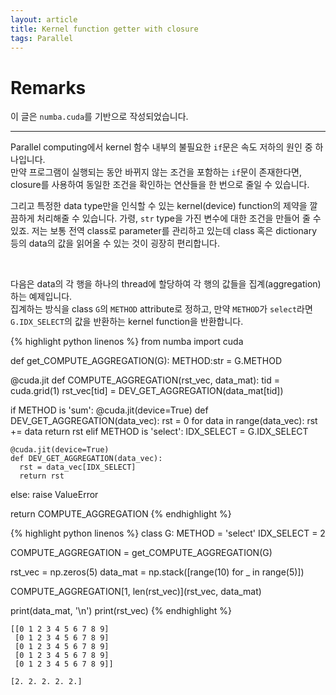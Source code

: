 ```yaml
---
layout: article
title: Kernel function getter with closure
tags: Parallel
---
```


# Remarks
이 글은 `numba.cuda`를 기반으로 작성되었습니다.

<!--more-->

--- 

Parallel computing에서 kernel 함수 내부의 불필요한 `if`문은 속도 저하의 원인 중 하나입니다.  
만약 프로그램이 실행되는 동안 바뀌지 않는 조건을 포함하는 `if`문이 존재한다면, closure를 사용하여 동일한 조건을 확인하는 연산들을 한 번으로 줄일 수 있습니다.  

그리고 특정한 data type만을 인식할 수 있는 kernel(device) function의 제약을 깔끔하게 처리해줄 수 있습니다. 가령, `str` type을 가진 변수에 대한 조건을 만들어 줄 수 있죠. 저는 보통 전역 class로 parameter를 관리하고 있는데 class 혹은 dictionary 등의 data의 값을 읽어올 수 있는 것이 굉장히 편리합니다.

<br>

다음은 data의 각 행을 하나의 thread에 할당하여 각 행의 값들을 집계(aggregation)하는 예제입니다.  
집계하는 방식을 class `G`의 `METHOD` attribute로 정하고, 만약 `METHOD`가 `select`라면 `G.IDX_SELECT`의 값을 반환하는 kernel function을 반환합니다. 


{% highlight python linenos %}
from numba import cuda


def get_COMPUTE_AGGREGATION(G):
  METHOD:str = G.METHOD
  
  @cuda.jit
  def COMPUTE_AGGREGATION(rst_vec, data_mat):
    tid = cuda.grid(1)
    rst_vec[tid] = DEV_GET_AGGREGATION(data_mat[tid])
  
  if METHOD is 'sum':
    @cuda.jit(device=True)
    def DEV_GET_AGGREGATION(data_vec):
      rst = 0
      for data in range(data_vec):
        rst += data
      return rst
  elif METHOD is 'select':
    IDX_SELECT = G.IDX_SELECT
    
    @cuda.jit(device=True)
    def DEV_GET_AGGREGATION(data_vec):
      rst = data_vec[IDX_SELECT]
      return rst
  else:
    raise ValueError
  
  return COMPUTE_AGGREGATION
{% endhighlight %}


{% highlight python linenos %}
class G:
    METHOD = 'select'
    IDX_SELECT = 2
    
COMPUTE_AGGREGATION = get_COMPUTE_AGGREGATION(G)

rst_vec  = np.zeros(5)
data_mat = np.stack([range(10) for _ in range(5)])

COMPUTE_AGGREGATION[1, len(rst_vec)](rst_vec, data_mat)

print(data_mat, '\n')
print(rst_vec)
{% endhighlight %}

```
[[0 1 2 3 4 5 6 7 8 9]
 [0 1 2 3 4 5 6 7 8 9]
 [0 1 2 3 4 5 6 7 8 9]
 [0 1 2 3 4 5 6 7 8 9]
 [0 1 2 3 4 5 6 7 8 9]]
 
[2. 2. 2. 2. 2.]
```
